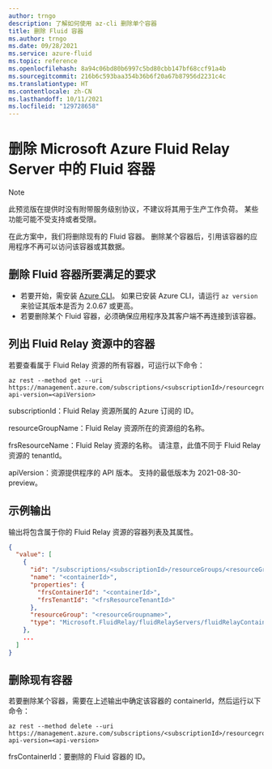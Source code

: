 ```yaml
---
author: trngo
description: 了解如何使用 az-cli 删除单个容器
title: 删除 Fluid 容器
ms.author: trngo
ms.date: 09/28/2021
ms.service: azure-fluid
ms.topic: reference
ms.openlocfilehash: 8a94c06bd80b6997c5bd80cbb147bf68ccf91a4b
ms.sourcegitcommit: 216b6c593baa354b36b6f20a67b87956d2231c4c
ms.translationtype: HT
ms.contentlocale: zh-CN
ms.lasthandoff: 10/11/2021
ms.locfileid: "129728658"
---
```

# <a name="delete-fluid-containers-in-microsoft-azure-fluid-relay-server"></a>删除 Microsoft Azure Fluid Relay Server 中的 Fluid 容器

> [!NOTE]
> 此预览版在提供时没有附带服务级别协议，不建议将其用于生产工作负荷。 某些功能可能不受支持或者受限。

在此方案中，我们将删除现有的 Fluid 容器。 删除某个容器后，引用该容器的应用程序不再可以访问该容器或其数据。 

## <a name="requirements-to-delete-a-fluid-container"></a>删除 Fluid 容器所要满足的要求
- 若要开始，需安装 [Azure CLI](/cli/azure/install-azure-cli)。 如果已安装 Azure CLI，请运行 `az version` 来验证其版本是否为 2.0.67 或更高。
- 若要删除某个 Fluid 容器，必须确保应用程序及其客户端不再连接到该容器。

## <a name="list-the-containers-within-a-fluid-relay-resource"></a>列出 Fluid Relay 资源中的容器
若要查看属于 Fluid Relay 资源的所有容器，可运行以下命令：
```
az rest --method get --uri https://management.azure.com/subscriptions/<subscriptionId>/resourcegroups/<resourceGroupName>/providers/Microsoft.FluidRelay/FluidRelayServers/<frsResourceName>/FluidRelayContainers?api-version=<apiVersion>
```
subscriptionId：Fluid Relay 资源所属的 Azure 订阅的 ID。

resourceGroupName：Fluid Relay 资源所在的资源组的名称。

frsResourceName：Fluid Relay 资源的名称。 请注意，此值不同于 Fluid Relay 资源的 tenantId。

apiVersion：资源提供程序的 API 版本。 支持的最低版本为 2021-08-30-preview。  


## <a name="sample-output"></a>示例输出
输出将包含属于你的 Fluid Relay 资源的容器列表及其属性。
```json
{
  "value": [
    {
      "id": "/subscriptions/<subscriptionId>/resourceGroups/<resourceGroupname>/providers/Microsoft.FluidRelay/fluidRelayServers/<frsResourcename>/fluidRelayContainers/<containerId>",
      "name": "<containerId>",
      "properties": {
        "frsContainerId": "<containerId>",
        "frsTenantId": "<frsResourceTenantId>"
      },
      "resourceGroup": "<resourceGroupname>",
      "type": "Microsoft.FluidRelay/fluidRelayServers/fluidRelayContainers"
    },
    ...
  ]
}
```


## <a name="delete-an-existing-container"></a>删除现有容器
若要删除某个容器，需要在上述输出中确定该容器的 containerId，然后运行以下命令： 
```
az rest --method delete --uri https://management.azure.com/subscriptions/<subscriptionId>/resourcegroups/<resourceGroupName>/providers/Microsoft.FluidRelay/FluidRelayServers/<frsResourceName>/FluidRelayContainers/<frsContainerId>?api-version=<api-version>
```
  frsContainerId：要删除的 Fluid 容器的 ID。 
